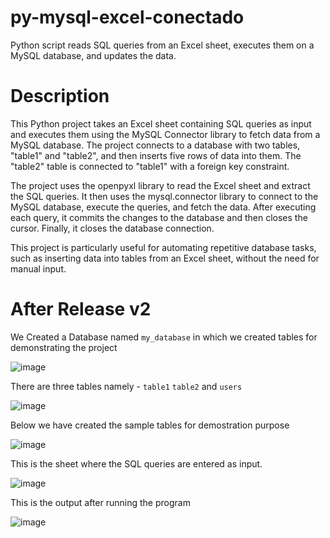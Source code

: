 # py-mysql-excel-conectado
Python script reads SQL queries from an Excel sheet, executes them on a MySQL database, and updates the data.

# Description
This Python project takes an Excel sheet containing SQL queries as input and executes them using the MySQL Connector library to fetch data from a MySQL database. The project connects to a database with two tables, "table1" and "table2", and then inserts five rows of data into them. The "table2" table is connected to "table1" with a foreign key constraint.

The project uses the openpyxl library to read the Excel sheet and extract the SQL queries. It then uses the mysql.connector library to connect to the MySQL database, execute the queries, and fetch the data. After executing each query, it commits the changes to the database and then closes the cursor. Finally, it closes the database connection.

This project is particularly useful for automating repetitive database tasks, such as inserting data into tables from an Excel sheet, without the need for manual input.

# After Release v2

We Created a Database named ```my_database``` in which we created tables for demonstrating the project

![image](https://user-images.githubusercontent.com/72512204/233977792-bb62a93f-9af8-4d5e-bb7a-57c94073041a.png)

There are three tables namely - ```table1``` ```table2``` and ```users```

![image](https://user-images.githubusercontent.com/72512204/233978186-eb6d3574-5939-4c35-90c7-79fd19d55eef.png)

Below we have created the sample tables for demostration purpose

![image](https://user-images.githubusercontent.com/72512204/233978602-412cc531-ccd8-4009-8a64-7d3d3dc1a14d.png)

This is the sheet where the SQL queries are entered as input.

![image](https://user-images.githubusercontent.com/72512204/233976983-b44c425d-3c37-4ce7-b806-350c3f6c6412.png)


This is the output after running the program

![image](https://user-images.githubusercontent.com/72512204/233977298-2424a8fe-3142-4eee-9487-dac96e91f0b5.png)


